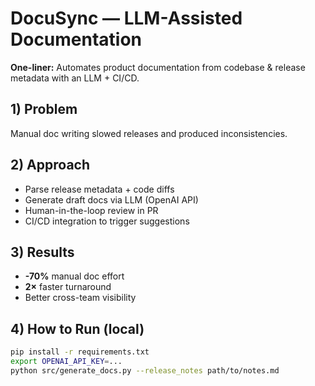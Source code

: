 # DocuSync — LLM-Assisted Documentation
**One-liner:** Automates product documentation from codebase & release metadata with an LLM + CI/CD.

## 1) Problem
Manual doc writing slowed releases and produced inconsistencies.

## 2) Approach
- Parse release metadata + code diffs
- Generate draft docs via LLM (OpenAI API)
- Human-in-the-loop review in PR
- CI/CD integration to trigger suggestions

## 3) Results
- **-70%** manual doc effort
- **2×** faster turnaround
- Better cross-team visibility

## 4) How to Run (local)
```bash
pip install -r requirements.txt
export OPENAI_API_KEY=...
python src/generate_docs.py --release_notes path/to/notes.md
